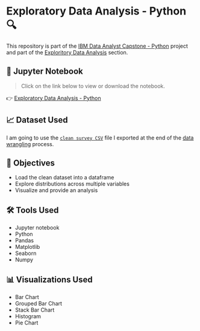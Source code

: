 # Exploratory Data Analysis - Python 🔍

<p>This repository is part of the <a href = 'https://github.com/FaiLuReH3Ro/IBM-DataAnalyst-Capstone'>IBM Data Analyst Capstone - Python</a> project and part of the <a href = 'https://github.com/FaiLuReH3Ro/ibm-da-capstone-py?tab=readme-ov-file#exploratory-data'>Exploritory Data Analysis</a> section.</p>

## 📓 Jupyter Notebook

> Click on the link below to view or download the notebook.

👉 [Exploratory Data Analysis - Python](https://github.com/FaiLuReH3Ro/exploritory-da-py/blob/main/Exploritory_DA.ipynb)

## 📈 Dataset Used

I am going to use the [`clean survey CSV`](https://github.com/FaiLuReH3Ro/exploritory-da-py/blob/main/clean_survey_data.csv) file I exported at the end of the [data wrangling](https://github.com/FaiLuReH3Ro/data-wrangling-py) process.

## 🚀 Objectives

* Load the clean dataset into a dataframe
* Explore distributions across multiple variables
* Visualize and provide an analysis

## 🛠️ Tools Used

* Jupyter notebook
* Python
* Pandas
* Matplotlib
* Seaborn
* Numpy

## 📊 Visualizations Used

* Bar Chart
* Grouped Bar Chart
* Stack Bar Chart
* Histogram
* Pie Chart
